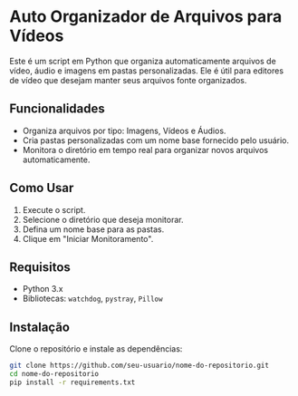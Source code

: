 

# Auto Organizador de Arquivos para Vídeos

Este é um script em Python que organiza automaticamente arquivos de vídeo, áudio e imagens em pastas personalizadas. Ele é útil para editores de vídeo que desejam manter seus arquivos fonte organizados.

## Funcionalidades

- Organiza arquivos por tipo: Imagens, Vídeos e Áudios.
- Cria pastas personalizadas com um nome base fornecido pelo usuário.
- Monitora o diretório em tempo real para organizar novos arquivos automaticamente.

## Como Usar

1. Execute o script.
2. Selecione o diretório que deseja monitorar.
3. Defina um nome base para as pastas.
4. Clique em "Iniciar Monitoramento".

## Requisitos

- Python 3.x
- Bibliotecas: `watchdog`, `pystray`, `Pillow`

## Instalação

Clone o repositório e instale as dependências:

```bash
git clone https://github.com/seu-usuario/nome-do-repositorio.git
cd nome-do-repositorio
pip install -r requirements.txt
